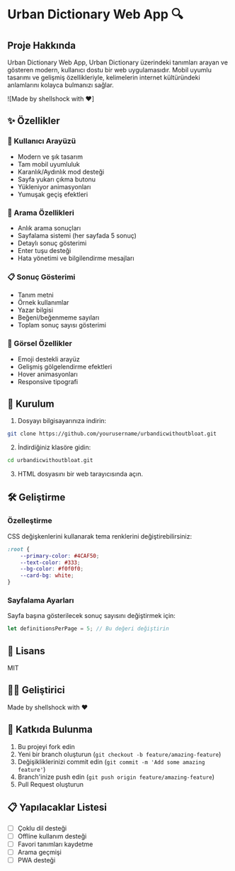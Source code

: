 # Urban Dictionary Web App 🔍

## Proje Hakkında
Urban Dictionary Web App, Urban Dictionary üzerindeki tanımları arayan ve gösteren modern, kullanıcı dostu bir web uygulamasıdır. Mobil uyumlu tasarımı ve gelişmiş özellikleriyle, kelimelerin internet kültüründeki anlamlarını kolayca bulmanızı sağlar.

![Made by shellshock with ❤️]

## ✨ Özellikler

### 📱 Kullanıcı Arayüzü
- Modern ve şık tasarım
- Tam mobil uyumluluk
- Karanlık/Aydınlık mod desteği
- Sayfa yukarı çıkma butonu
- Yükleniyor animasyonları
- Yumuşak geçiş efektleri

### 🔎 Arama Özellikleri
- Anlık arama sonuçları
- Sayfalama sistemi (her sayfada 5 sonuç)
- Detaylı sonuç gösterimi
- Enter tuşu desteği
- Hata yönetimi ve bilgilendirme mesajları

### 📋 Sonuç Gösterimi
- Tanım metni
- Örnek kullanımlar
- Yazar bilgisi
- Beğeni/beğenmeme sayıları
- Toplam sonuç sayısı gösterimi

### 🎨 Görsel Özellikler
- Emoji destekli arayüz
- Gelişmiş gölgelendirme efektleri
- Hover animasyonları
- Responsive tipografi

## 🚀 Kurulum

1. Dosyayı bilgisayarınıza indirin:
```bash
git clone https://github.com/yourusername/urbandicwithoutbloat.git
```

2. İndirdiğiniz klasöre gidin:
```bash
cd urbandicwithoutbloat.git
```
3. HTML dosyasını bir web tarayıcısında açın.
## 🛠 Geliştirme

### Özelleştirme
CSS değişkenlerini kullanarak tema renklerini değiştirebilirsiniz:
```css
:root {
    --primary-color: #4CAF50;
    --text-color: #333;
    --bg-color: #f0f0f0;
    --card-bg: white;
}
```

### Sayfalama Ayarları
Sayfa başına gösterilecek sonuç sayısını değiştirmek için:
```javascript
let definitionsPerPage = 5; // Bu değeri değiştirin
```

## 📜 Lisans
MIT

## 👨‍💻 Geliştirici
Made by shellshock with ❤️

## 🤝 Katkıda Bulunma
1. Bu projeyi fork edin
2. Yeni bir branch oluşturun (`git checkout -b feature/amazing-feature`)
3. Değişikliklerinizi commit edin (`git commit -m 'Add some amazing feature'`)
4. Branch'inize push edin (`git push origin feature/amazing-feature`)
5. Pull Request oluşturun

## 📋 Yapılacaklar Listesi
- [ ] Çoklu dil desteği
- [ ] Offline kullanım desteği
- [ ] Favori tanımları kaydetme
- [ ] Arama geçmişi
- [ ] PWA desteği
